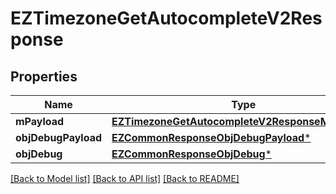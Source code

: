 # EZTimezoneGetAutocompleteV2Response

## Properties
Name | Type | Description | Notes
------------ | ------------- | ------------- | -------------
**mPayload** | [**EZTimezoneGetAutocompleteV2ResponseMPayload***](EZTimezoneGetAutocompleteV2ResponseMPayload.md) |  | 
**objDebugPayload** | [**EZCommonResponseObjDebugPayload***](EZCommonResponseObjDebugPayload.md) |  | [optional] 
**objDebug** | [**EZCommonResponseObjDebug***](EZCommonResponseObjDebug.md) |  | [optional] 

[[Back to Model list]](../README.md#documentation-for-models) [[Back to API list]](../README.md#documentation-for-api-endpoints) [[Back to README]](../README.md)


